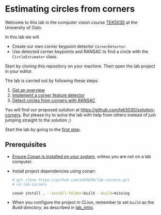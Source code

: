 # Estimating circles from corners

Welcome to this lab in the computer vision course [TEK5030] at the University of Oslo.

In this lab we will
- Create our own corner keypoint detector `CornerDetector`.
- Use detected corner keypoints and RANSAC to find a circle with the `CircleEstimator` class.

Start by cloning this repository on your machine. 
Then open the lab project in your editor.

The lab is carried out by following these steps:

1. [Get an overview](lab-guide/1-get-an-overview.md)
2. [Implement a corner feature detector](lab-guide/2-implement-a-corner-feature-detector.md)
3. [Detect circles from corners with RANSAC](lab-guide/3-detect-circles-from-corners-with-ransac.md)

You will find our proposed solution at https://github.com/tek5030/solution-corners.
But please try to solve the lab with help from others instead of just jumping straight to the solution ;)

Start the lab by going to the [first step](lab-guide/1-get-an-overview.md).

## Prerequisites
- [Ensure Conan is installed on your system][conan], unless you are not on a lab computer.
- Install project dependencies using conan:

   ```bash
   # git clone https://github.com/tek5030/lab-corners.git
   # cd lab-corners

   conan install . --install-folder=build --build=missing
   ```
- When you configure the project in CLion, remember to set `build` as the _Build directory_, as described in [lab_intro].

[TEK5030]: https://www.uio.no/studier/emner/matnat/its/TEK5030/
[conan]: https://tek5030.github.io/tutorial/conan.html
[lab_intro]: https://github.com/tek5030/lab-intro/blob/master/cpp/lab-guide/1-open-project-in-clion.md#6-configure-project